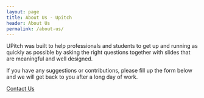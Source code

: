 ```yaml
---
layout: page
title: About Us - Upitch
header: About Us
permalink: /about-us/
---
```


UPitch was built to help professionals and students to get up and running as quickly as possible by asking the right questions together with slides that are meaningful and well designed.

If you have any suggestions or contributions, please fill up the form below and we will get back to you after a long day of work.

<!-- If you have any suggestions or contributions, please fill up the form below and we will get back to you after a long day of work.

<form>
  <div class="row">
    <div class="six columns">
      <label for="EmailInput">Your email</label>
      <input class="u-full-width" type="email" placeholder="your@mailbox.com" id="EmailInput">
    </div>
  </div>
  <div class="row">
  	<div class="six columns">
  		<label for="message">Message</label>
		  <textarea class="u-full-width" placeholder="Hi UPitch," id="message"></textarea>
  	</div>
  </div>
	<div class="row">
		<input class="button-primary" type="submit" value="Submit">
	</div>
</form> -->


<div class="row">
  <a href="https://upitch.wufoo.com/forms/zq3owmx1a1om10/" class="button button-primary">Contact Us</a>
</div>